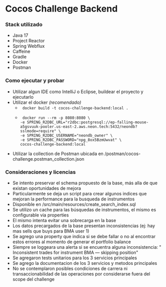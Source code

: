 # Cocos Challenge Backend

### Stack utilizado

* Java 17
* Project Reactor
* Spring Webflux
* Caffeine
* Gradle
* Docker
* Postman

### Como ejecutar y probar

* Utilizar algun IDE como IntelliJ o Eclipse, buildear el proyecto y ejecutarlo
* Utilizar el docker *(recomendado)*
  * ``` docker build -t cocos-challenge-backend:local .```
  * ``` 
     docker run --rm -p 8080:8080 \
    -e SPRING_R2DBC_URL="r2dbc:postgresql://ep-falling-mouse-a5gsvuuk-pooler.us-east-2.aws.neon.tech:5432/neondb?sslmode=require" \
    -e SPRING_R2DBC_USERNAME="neondb_owner" \
    -e SPRING_R2DBC_PASSWORD="npg_8ox5BzmUwvat" \
    cocos-challenge-backend:local 
    ```
* Utilizar la collection de Postman ubicada en /postman/cocos-challenge.postman_collection.json

### Consideraciones y licencias

* Se intento preservar el schema propuesto de la base, más alla de que existan oportunidades de mejora
* Particularmente se deja un script para crear algunos indices que mejoran la performance para la busqueda de instrumentos 
* Disponible en /src/main/resources/create_search_index.sql
* Se utilizo un cache para las búsquedas de instrumentos, el mismo es configurable via properties
* El mismo intenta evitar una sobrecarga en la base
* Los datos precargados de la base presentan inconsistencias (ej: hay mas sells que buys para BMA user 1)
* Se agrego una property que indica si se debe fallar o no al encontrar estos errores al momento de generar el portfolio balance
* Siempre se loggeara una alerta si se encuentra alguna inconsistencia: " Inconsistent trades for instrument BMA — skipping position"
* Se agregaron tests unitarios para los 3 servicios principales
* Se agrego la documentacion de los 3 servicios y metodos principales
* No se contemplaron posibles condiciones de carrera ni transaccionabilidad de las operaciones por considerarse fuera del scope del challenge




